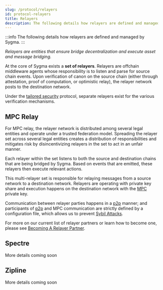 ```yaml
---
slug: /protocol/relayers
id: protocol-relayers
title: Relayers
description: The following details how relayers are defined and managed by Sygma.
---
```


:::info
The following details how relayers are defined and managed by Sygma.
:::

_Relayers are entities that ensure bridge decentralization and execute asset and message bridging._

At the core of Sygma exists a **set of relayers**. Relayers are offchain middleware agents whose responsibility is to listen and parse for source chain events. Upon verification of canon on the source chain (either through attestation, proof of computation, or optimistic relay), the relayer network posts to the destination network. 

Under the [tailored security](../02-sygma-protocol/02-Tailored-Security/01-index.md) protocol, separate relayers exist for the various verification mechanisms. 

## MPC Relay

For MPC relay, the relayer network is distributed among several legal entities and operate under a trusted federation model. Spreading the relayer set across several legal entities creates a distribution of responsibilities and mitigates risk by disincentivizing relayers in the set to act in an unfair manner.

Each relayer within the set listens to both the source and destination chains that are being bridged by Sygma. Based on events that are emitted, these relayers then execute relevant actions.

This multi-relayer set is responsible for relaying messages from a source network to a destination network. Relayers are operating with private key share and execution happens on the destination network with the [MPC](../02-sygma-protocol/02-Tailored-Security/02-MPC/02-mpc.md) private key.&#x20;

Communication between relayer parties happens in a [p2p](https://en.wikipedia.org/wiki/Peer-to-peer) manner; and participants of [p2p](https://en.wikipedia.org/wiki/Peer-to-peer) and MPC communication are strictly defined by a configuration file, which allows us to prevent [Sybil Attacks](https://en.wikipedia.org/wiki/Sybil\_attack).

For more on our current list of relayer partners or learn how to become one, please see [Becoming A Relayer Partner](../04-integrating-with-sygma/05-relayer-partner.md).

## Spectre

More details coming soon

## Zipline

More details coming soon